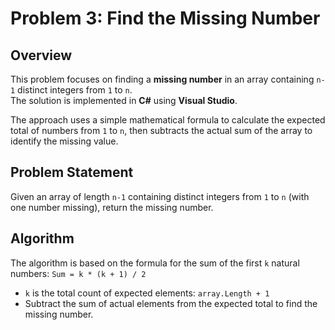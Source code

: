 # Problem 3: Find the Missing Number

## Overview

This problem focuses on finding a **missing number** in an array containing `n-1` distinct integers from `1` to `n`.  
The solution is implemented in **C#** using **Visual Studio**.

The approach uses a simple mathematical formula to calculate the expected total of numbers from `1` to `n`, then subtracts the actual sum of the array to identify the missing value.


## Problem Statement

Given an array of length `n-1` containing distinct integers from `1` to `n` (with one number missing), return the missing number.



## Algorithm

The algorithm is based on the formula for the sum of the first `k` natural numbers:
`Sum = k * (k + 1) / 2`

- `k` is the total count of expected elements: `array.Length + 1`
- Subtract the sum of actual elements from the expected total to find the missing number.

